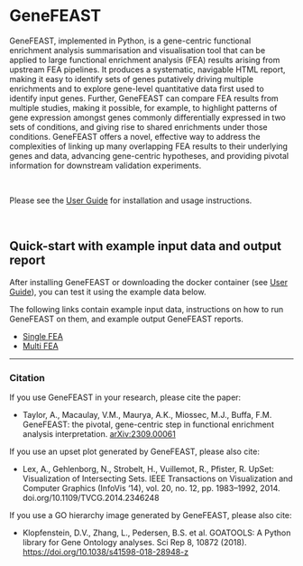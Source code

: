 # GeneFEAST

GeneFEAST, implemented in Python, is a gene-centric functional enrichment analysis summarisation and visualisation tool that can be applied to large functional enrichment analysis (FEA) results arising from upstream FEA pipelines. It produces a systematic, navigable HTML report, making it easy to identify sets of genes putatively driving multiple enrichments and to explore gene-level quantitative data first used to identify input genes. Further, GeneFEAST can compare FEA results from multiple studies, making it possible, for example, to highlight patterns of gene expression amongst genes commonly differentially expressed in two sets of conditions, and giving rise to shared enrichments under those conditions. GeneFEAST offers a novel, effective way to address the complexities of linking up many overlapping FEA results to their underlying genes and data, advancing gene-centric hypotheses, and providing pivotal information for downstream validation experiments.

<br>

Please see the [User Guide](https://avigailtaylor.github.io/GeneFEAST/user_guide.html) for installation and usage instructions.

<br>

## Quick-start with example input data and output report

After installing GeneFEAST or downloading the docker container (see [User Guide](https://avigailtaylor.github.io/GeneFEAST/user_guide.html)), you can test it using the example data below.

The following links contain example input data, instructions on how to run GeneFEAST on them, and example output GeneFEAST reports.
- [Single FEA](https://avigailtaylor.github.io/GeneFEAST/example_usage.html)
- [Multi FEA](https://avigailtaylor.github.io/GeneFEAST/example_usage_multi.html)
  
---

### Citation

If you use GeneFEAST in your research, please cite the paper:
- Taylor, A., Macaulay, V.M., Maurya, A.K., Miossec, M.J., Buffa, F.M. GeneFEAST: the pivotal, gene-centric step in functional enrichment
  analysis interpretation. [arXiv:2309.00061](https://doi.org/10.48550/arXiv.2309.00061)

If you use an upset plot generated by GeneFEAST, please also cite: 
- Lex, A., Gehlenborg, N., Strobelt, H., Vuillemot, R., Pfister, R. UpSet: Visualization of Intersecting Sets. IEEE Transactions on Visualization and Computer Graphics (InfoVis ‘14), vol. 20, no. 12, pp. 1983–1992, 2014. doi.org/10.1109/TVCG.2014.2346248

If you use a GO hierarchy image generated by GeneFEAST, please also cite:
- Klopfenstein, D.V., Zhang, L., Pedersen, B.S. et al. GOATOOLS: A Python library for Gene Ontology analyses. Sci Rep 8, 10872 (2018). 
https://doi.org/10.1038/s41598-018-28948-z
